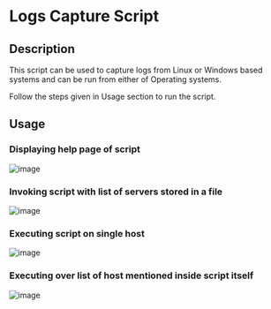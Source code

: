 # Logs Capture Script

## Description ##

This script can be used to capture logs from Linux or Windows based systems and can be run from either of Operating systems. 

Follow the steps given in Usage section to run the script. 

## Usage ##

### Displaying help page of script ###

![image](https://user-images.githubusercontent.com/38517925/188445414-ccbd19cf-cc15-42be-9d51-9f1d793f5a14.png)

### Invoking script with list of servers stored in a file ###

![image](https://user-images.githubusercontent.com/38517925/188445567-693567f1-dbb1-458e-b096-8ef1f68ec969.png)

### Executing script on single host ###

![image](https://user-images.githubusercontent.com/38517925/188445710-d5b0fa2f-0ea3-4bad-b65f-31d41bd6f3ef.png)

### Executing over list of host mentioned inside script itself ###

![image](https://user-images.githubusercontent.com/38517925/188445886-3e6dfa67-467c-417f-9f7c-cd0efd7b3267.png)
